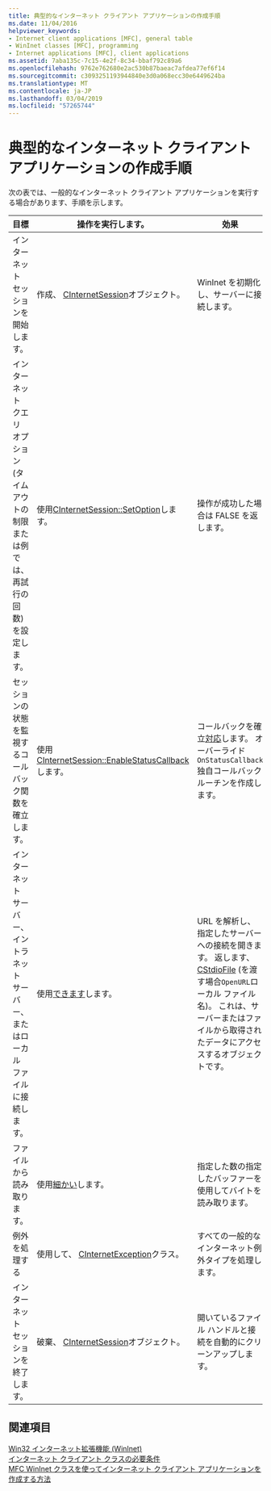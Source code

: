 ```yaml
---
title: 典型的なインターネット クライアント アプリケーションの作成手順
ms.date: 11/04/2016
helpviewer_keywords:
- Internet client applications [MFC], general table
- WinInet classes [MFC], programming
- Internet applications [MFC], client applications
ms.assetid: 7aba135c-7c15-4e2f-8c34-bbaf792c89a6
ms.openlocfilehash: 9762e762680e2ac530b87baeac7afdea77ef6f14
ms.sourcegitcommit: c3093251193944840e3d0a068ecc30e6449624ba
ms.translationtype: MT
ms.contentlocale: ja-JP
ms.lasthandoff: 03/04/2019
ms.locfileid: "57265744"
---
```

# <a name="steps-in-a-typical-internet-client-application"></a>典型的なインターネット クライアント アプリケーションの作成手順

次の表では、一般的なインターネット クライアント アプリケーションを実行する場合があります、手順を示します。

|目標|操作を実行します。|効果|
|---------------|----------------------|-------------|
|インターネット セッションを開始します。|作成、 [CInternetSession](../mfc/reference/cinternetsession-class.md)オブジェクト。|WinInet を初期化し、サーバーに接続します。|
|インターネット クエリ オプション (タイムアウトの制限または例では、再試行の回数) を設定します。|使用[CInternetSession::SetOption](../mfc/reference/cinternetsession-class.md#setoption)します。|操作が成功した場合は FALSE を返します。|
|セッションの状態を監視するコールバック関数を確立します。|使用[CInternetSession::EnableStatusCallback](../mfc/reference/cinternetsession-class.md#enablestatuscallback)します。|コールバックを確立[対応](../mfc/reference/cinternetsession-class.md#onstatuscallback)します。 オーバーライド`OnStatusCallback`独自コールバック ルーチンを作成します。|
|インターネット サーバー、イントラネット サーバー、またはローカル ファイルに接続します。|使用[できます](../mfc/reference/cinternetsession-class.md#openurl)します。|URL を解析し、指定したサーバーへの接続を開きます。 返します、 [CStdioFile](../mfc/reference/cstdiofile-class.md) (を渡す場合`OpenURL`ローカル ファイル名)。 これは、サーバーまたはファイルから取得されたデータにアクセスするオブジェクトです。|
|ファイルから読み取ります。|使用[細かい](../mfc/reference/cinternetfile-class.md#read)します。|指定した数の指定したバッファーを使用してバイトを読み取ります。|
|例外を処理する|使用して、 [CInternetException](../mfc/reference/cinternetexception-class.md)クラス。|すべての一般的なインターネット例外タイプを処理します。|
|インターネット セッションを終了します。|破棄、 [CInternetSession](../mfc/reference/cinternetsession-class.md)オブジェクト。|開いているファイル ハンドルと接続を自動的にクリーンアップします。|

## <a name="see-also"></a>関連項目

[Win32 インターネット拡張機能 (WinInet)](../mfc/win32-internet-extensions-wininet.md)<br/>
[インターネット クライアント クラスの必要条件](../mfc/prerequisites-for-internet-client-classes.md)<br/>
[MFC WinInet クラスを使ってインターネット クライアント アプリケーションを作成する方法](../mfc/writing-an-internet-client-application-using-mfc-wininet-classes.md)
